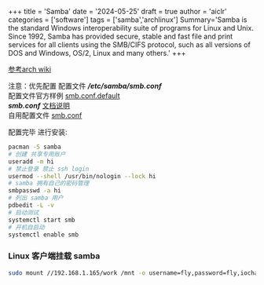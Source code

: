 +++
title = 'Samba'
date = '2024-05-25'
draft = true
author = 'aiclr'
categories = ['software']
tags = ['samba','archlinux']
Summary='Samba is the standard Windows interoperability suite of programs for Linux and Unix. Since 1992, Samba has provided secure, stable and fast file and print services for all clients using the SMB/CIFS protocol, such as all versions of DOS and Windows, OS/2, Linux and many others.'
+++

[参考arch wiki](https://wiki.archlinux.org/title/Samba)

注意：优先配置 配置文件 ***/etc/samba/smb.conf*** \
配置文件官方样例 [smb.conf.default](https://git.samba.org/samba.git/?p=samba.git;a=blob_plain;f=examples/smb.conf.default;hb=HEAD) \
***smb.conf*** [文档说明](https://man.archlinux.org/man/smb.conf.5) \
自用配置文件 [smb.conf](conf/smb.conf)

配置完毕 进行安装:
```sh
pacman -S samba
# 创建 共享专用账户 
useradd -m hi
# 禁止登录 禁止 ssh login 
usermod --shell /usr/bin/nologin --lock hi
# samba 拥有自己的密码管理
smbpasswd -a hi
# 列出 samba 用户
pdbedit -L -v
# 启动测试
systemctl start smb
# 开机自启动
systemctl enable smb
```

### Linux 客户端挂载 samba

```sh
sudo mount //192.168.1.165/work /mnt -o username=fly,password=fly,iocharset=utf8
```
